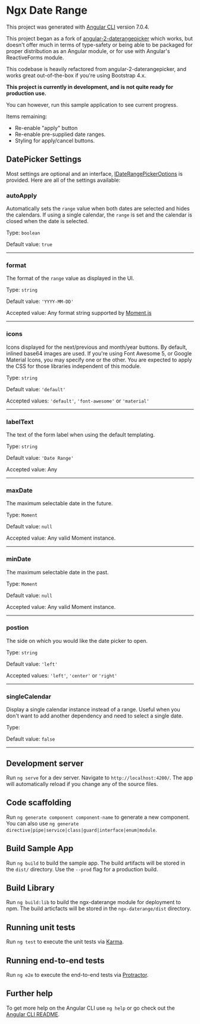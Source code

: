 # Ngx Date Range

This project was generated with [Angular CLI](https://github.com/angular/angular-cli) version 7.0.4.

This project began as a fork of [angular-2-daterangepicker](https://github.com/alsoicode/angular-2-daterangepicker) which works, but doesn't offer much in terms of type-safety or being able to be packaged for proper distribution as an Angular module, or for use with Angular's ReactiveForms module.

This codebase is heavily refactored from angular-2-daterangepicker, and works great out-of-the-box if you're using Bootstrap 4.x.

**This project is currently in development, and is not quite ready for production use.**

You can however, run this sample application to see current progress.

Items remaining:

- Re-enable "apply" button
- Re-enable pre-supplied date ranges.
- Styling for apply/cancel buttons.

## DatePicker Settings

Most settings are optional and an interface, [IDateRangePickerOptions](https://github.com/alsoicode/ngx-daterange/blob/master/src/modules/ngx-daterange/src/interfaces/IDateRangePickerOptions.ts) is provided.  Here are all of the settings available:

### autoApply

Automatically sets the `range` value when both dates are selected and hides the calendars. If using a single calendar, the `range` is set and the calendar is closed when the date is selected.

Type: `boolean`

Default value: `true`

<hr/>

### format

The format of the `range` value as displayed in the UI.

Type: `string`

Default value: `'YYYY-MM-DD'`

Accepted value: Any format string supported by [Moment.js](https://momentjs.com/docs/#/displaying/format/)

<hr/>

### icons

Icons displayed for the next/previous and month/year buttons. By default, inlined base64 images are used. If you're using Font Awesome 5, or Google Material Icons, you may specify one or the other. You are expected to apply the CSS for those libraries independent of this module.

Type: `string`

Default value: `'default'`

Accepted values: `'default'`, `'font-awesome'` or `'material'`

<hr />

### labelText

The text of the form label when using the default templating.

Type: `string`

Default value: `'Date Range'`

Accepted value: Any

<hr />

### maxDate

The maximum selectable date in the future.

Type: `Moment`

Default value: `null`

Accepted value: Any valid Moment instance.

<hr />

### minDate

The maximum selectable date in the past.

Type: `Moment`

Default value: `null`

Accepted value: Any valid Moment instance.

<hr />

### postion

The side on which you would like the date picker to open.

Type: `string`

Default value: `'left'`

Accepted values: `'left'`, `'center'` or `'right'`

<hr />

### singleCalendar

Display a single calendar instance instead of a range. Useful when you don't want to add another dependency and need to select a single date.

Type:

Default value: `false`

<hr />


## Development server

Run `ng serve` for a dev server. Navigate to `http://localhost:4200/`. The app will automatically reload if you change any of the source files.

## Code scaffolding

Run `ng generate component component-name` to generate a new component. You can also use `ng generate directive|pipe|service|class|guard|interface|enum|module`.

## Build Sample App

Run `ng build` to build the sample app. The build artifacts will be stored in the `dist/` directory. Use the `--prod` flag for a production build.

## Build Library

Run `ng build:lib` to build the ngx-daterange module for deployment to npm. The build articfacts will be stored in the `ngx-daterange/dist` directory.

## Running unit tests

Run `ng test` to execute the unit tests via [Karma](https://karma-runner.github.io).

## Running end-to-end tests

Run `ng e2e` to execute the end-to-end tests via [Protractor](http://www.protractortest.org/).

## Further help

To get more help on the Angular CLI use `ng help` or go check out the [Angular CLI README](https://github.com/angular/angular-cli/blob/master/README.md).
